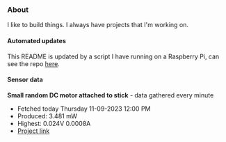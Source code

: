 ### About
I like to build things. I always have projects that I'm working on.

#### Automated updates
This README is updated by a script I have running on a Raspberry Pi, can see the repo [here](https://github.com/jdc-cunningham/raspi-git-repo-updater).

#### Sensor data


**Small random DC motor attached to stick** - data gathered every minute
- Fetched today Thursday 11-09-2023 12:00 PM
- Produced: 3.481 mW
- Highest: 0.024V 0.0008A
- [Project link](https://github.com/jdc-cunningham/turbine-raspi)